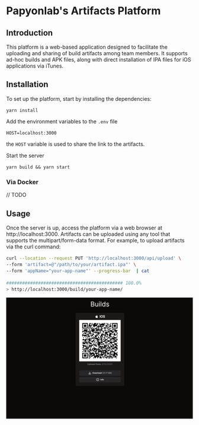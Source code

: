 # Papyonlab's Artifacts Platform

## Introduction


This platform is a web-based application designed to facilitate the uploading and sharing of build artifacts among team members. It supports ad-hoc builds and APK files, along with direct installation of IPA files for iOS applications via iTunes.

## Installation

To set up the platform, start by installing the dependencies:

```
yarn install
```

Add the environment variables to the `.env` file

```
HOST=localhost:3000 
```

the `HOST` variable is used to share the link to the artifacts.


Start the server

```
yarn build && yarn start
```

### Via Docker
// TODO



## Usage

Once the server is up, access the platform via a web browser at http://localhost:3000. Artifacts can be uploaded using any tool that supports the multipart/form-data format. For example, to upload artifacts via the curl command:

```bash
curl --location --request PUT 'http://localhost:3000/api/upload' \
--form 'artifact=@"/path/to/your/artifact.ipa"' \
--form 'appName="your-app-name"' --progress-bar  | cat

############################################ 100.0%
> http://localhost:3000/build/your-app-name/
```

![alt text](image.png)

